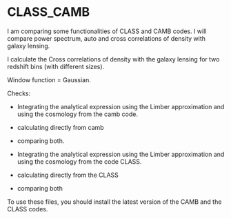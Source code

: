 # CLASS_CAMB

I am comparing some functionalities of CLASS and CAMB codes. I will compare power spectrum, auto and cross correlations of density with galaxy lensing. 

I calculate the Cross correlations of density with the galaxy lensing for two redshift bins (with different sizes). 

Window function = Gaussian. 

Checks: 

- Integrating the analytical expression using the Limber approximation and using the cosmology from the camb code.
- calculating directly from camb
- comparing both. 


- Integrating the analytical expression using the Limber approximation and using the cosmology from the code CLASS.
- calculating directly from the CLASS
- comparing both


To use these files, you should install the latest version of the CAMB and the CLASS codes. 

